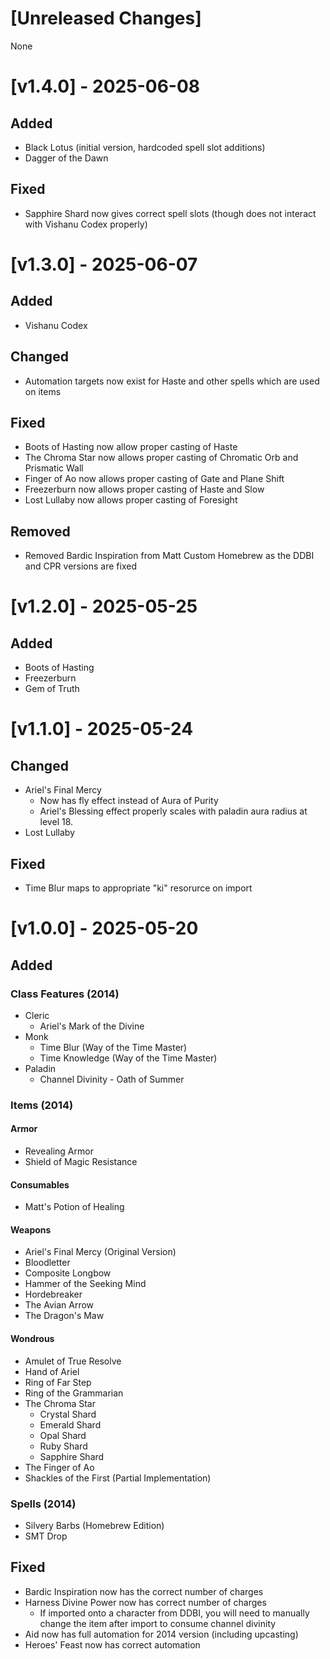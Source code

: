 # [Unreleased Changes]

None


# [v1.4.0] - 2025-06-08

## Added
- Black Lotus (initial version, hardcoded spell slot additions)
- Dagger of the Dawn

## Fixed
- Sapphire Shard now gives correct spell slots (though does not interact with Vishanu Codex properly)


# [v1.3.0] - 2025-06-07

## Added
- Vishanu Codex

## Changed
- Automation targets now exist for Haste and other spells which are used on items

## Fixed
- Boots of Hasting now allow proper casting of Haste
- The Chroma Star now allows proper casting of Chromatic Orb and Prismatic Wall
- Finger of Ao now allows proper casting of Gate and Plane Shift
- Freezerburn now allows proper casting of Haste and Slow
- Lost Lullaby now allows proper casting of Foresight

## Removed
- Removed Bardic Inspiration from Matt Custom Homebrew as the DDBI and CPR versions are fixed


# [v1.2.0] - 2025-05-25

## Added
- Boots of Hasting
- Freezerburn
- Gem of Truth


# [v1.1.0] - 2025-05-24

## Changed
- Ariel's Final Mercy
    - Now has fly effect instead of Aura of Purity
    - Ariel's Blessing effect properly scales with paladin aura radius at level 18.
- Lost Lullaby

## Fixed
- Time Blur maps to appropriate "ki" resorurce on import


# [v1.0.0] - 2025-05-20

## Added

### Class Features (2014)
- Cleric
    - Ariel's Mark of the Divine
- Monk
    - Time Blur (Way of the Time Master)
    - Time Knowledge (Way of the Time Master)
- Paladin
    - Channel Divinity - Oath of Summer

### Items (2014)

#### Armor
- Revealing Armor
- Shield of Magic Resistance

#### Consumables
- Matt's Potion of Healing

#### Weapons
- Ariel's Final Mercy (Original Version)
- Bloodletter
- Composite Longbow
- Hammer of the Seeking Mind
- Hordebreaker
- The Avian Arrow
- The Dragon's Maw

#### Wondrous
- Amulet of True Resolve
- Hand of Ariel
- Ring of Far Step
- Ring of the Grammarian
- The Chroma Star
    - Crystal Shard
    - Emerald Shard
    - Opal Shard
    - Ruby Shard
    - Sapphire Shard
- The Finger of Ao
- Shackles of the First (Partial Implementation)

### Spells (2014)
- Silvery Barbs (Homebrew Edition)
- SMT Drop

## Fixed
- Bardic Inspiration now has the correct number of charges
- Harness Divine Power now has correct number of charges
    - If imported onto a character from DDBI, you will need to manually change the item after import to consume channel divinity
- Aid now has full automation for 2014 version (including upcasting)
- Heroes' Feast now has correct automation